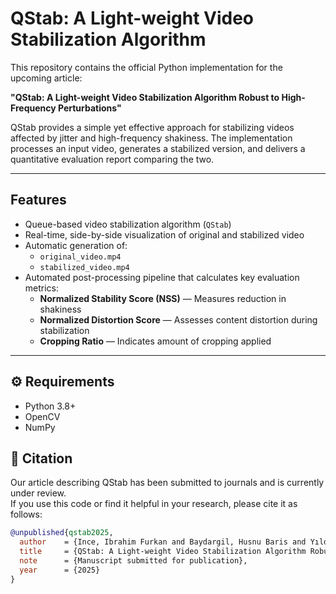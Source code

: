 # QStab: A Light-weight Video Stabilization Algorithm

This repository contains the official Python implementation for the upcoming article:

**"QStab: A Light-weight Video Stabilization Algorithm Robust to High-Frequency Perturbations"**

QStab provides a simple yet effective approach for stabilizing videos affected by jitter and high-frequency shakiness. The implementation processes an input video, generates a stabilized version, and delivers a quantitative evaluation report comparing the two.

---

## Features

- Queue-based video stabilization algorithm (`QStab`)
- Real-time, side-by-side visualization of original and stabilized video
- Automatic generation of:
  - `original_video.mp4`
  - `stabilized_video.mp4`
- Automated post-processing pipeline that calculates key evaluation metrics:
  - **Normalized Stability Score (NSS)** — Measures reduction in shakiness
  - **Normalized Distortion Score** — Assesses content distortion during stabilization
  - **Cropping Ratio** — Indicates amount of cropping applied

---

## ⚙️ Requirements

- Python 3.8+
- OpenCV
- NumPy

## 📖 Citation

Our article describing QStab has been submitted to journals and is currently under review.  
If you use this code or find it helpful in your research, please cite it as follows:

```bibtex
@unpublished{qstab2025,
  author    = {Ince, Ibrahim Furkan and Baydargil, Husnu Baris and Yıldırım, Mustafa Eren and Bulut, Faruk},
  title     = {QStab: A Light-weight Video Stabilization Algorithm Robust to High-Frequency Perturbations},
  note      = {Manuscript submitted for publication},
  year      = {2025}
}
